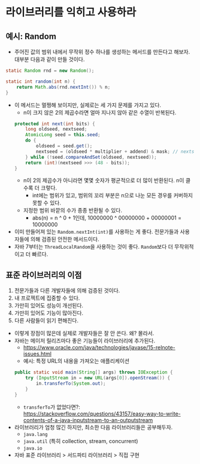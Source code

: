 # 라이브러리를 익히고 사용하라

## 예시: Random
- 주어진 값의 범위 내에서 무작위 정수 하나를 생성하는 메서드를 만든다고 해보자. 대부분 다음과 같이 만들 것이다.
```java
static Random rnd = new Random();

static int random(int n) {
    return Math.abs(rnd.nextInt()) % n;
}
```
- 이 메서드는 멀쩡해 보이지만, 실제로는 세 가지 문제를 가지고 있다.
    - n이 크지 않은 2의 제곱수라면 얼마 지나지 않아 같은 수열이 반복된다.
    ```java
    protected int next(int bits) {
        long oldseed, nextseed;
        AtomicLong seed = this.seed;
        do {
            oldseed = seed.get();
            nextseed = (oldseed * multiplier + addend) & mask; // nextseed 값은 mask에 의존적이다.
        } while (!seed.compareAndSet(oldseed, nextseed));
        return (int)(nextseed >>> (48 - bits));
    }
    ```
    - n이 2의 제곱수가 아니라면 몇몇 숫자가 평균적으로 더 많이 반환된다. n이 클수록 더 크렇다.
        - int에는 범위가 있고, 범위의 꼬리 부분은 n으로 나눈 모든 경우를 커버하지 못할 수 있다.
    - 지정한 범위 바깥의 수가 종종 반환될 수 있다.
        - abs(n) = n ^ 0 + 1인데, 10000000 ^ 00000000 + 00000001 = 10000000
- 이미 만들어져 있는 `Random.nextInt(int)`를 사용하는 게 좋다. 전문가들과 사용자들에 의해 검증된 안전한 메서드이다.
- 자바 7부터는 `ThreadLocalRandom`을 사용하는 것이 좋다. `Random`보다 더 무작위적이고 더 빠르다.

## 표준 라이브러리의 이점
1. 전문가들과 다른 개발자들에 의해 검증된 것이다.
2. 내 프로젝트에 집중할 수 있다.
3. 가만히 있어도 성능이 개선된다.
4. 가만히 있어도 기능이 많아진다.
5. 다른 사람들이 읽기 편해진다.

- 이렇게 장점이 많은데 실제로 개발자들은 잘 안 쓴다. 왜? 몰라서.
- 자바는 메이저 릴리즈마다 좋은 기능들이 라이브러리에 추가된다.
    - https://www.oracle.com/java/technologies/javase/15-relnote-issues.html
    - 예시: 특정 URL의 내용을 가져오는 애플리케이션
    ```java
    public static void main(String[] args) throws IOException {
        try (InputStream in = new URL(args[0]).openStream()) {
            in.transferTo(System.out);
        }
    }
    ```
    - `transferTo`가 없었다면?: https://stackoverflow.com/questions/43157/easy-way-to-write-contents-of-a-java-inputstream-to-an-outputstream
- 라이브러리가 엄청 많긴 하지만, 최소한 다음 라이브러리들은 공부해두자.
    - `java.lang`
    - `java.util` (특히 collection, stream, concurrent)
    - `java.io`
- 자바 표준 라이브러리 > 서드파티 라이브러리 > 직접 구현